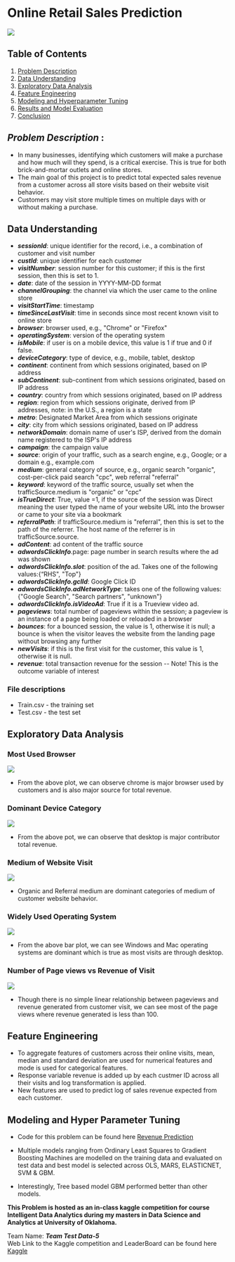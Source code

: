 # Online Retail Sales Prediction
<img src='./images/online_store.webp'>

## Table of Contents
1. [Problem Description](#problem-description)
2. [Data Understanding](#data-understanding)
3. [Exploratory Data Analysis](#exploratory-data-analysis)
4. [Feature Engineering](#feature-engineering)
5. [Modeling and Hyperparameter Tuning](#mod)
6. [Results and Model Evaluation](#)
7. [Conclusion](#)
## *Problem Description* :
* In many businesses, identifying which customers will make a purchase and how much will they spend, is a critical exercise. This is true for both brick-and-mortar outlets and online stores. 
* The main goal of this project is to predict total expected sales revenue from a customer across all store visits based on their website visit behavior.
* Customers may visit store multiple times on multiple days with or without making a purchase.

## Data Understanding
* ***sessionId***: unique identifier for the record, i.e., a combination of customer and visit number
* ***custId***: unique identifier for each customer
* ***visitNumber***: session number for this customer; if this is the first session, then this is set to 1.
* ***date***: date of the session in YYYY-MM-DD format
* ***channelGrouping***: the channel via which the user came to the online store
* ***visitStartTime***: timestamp
* ***timeSinceLastVisit***: time in seconds since most recent known visit to online store
* ***browser***: browser used, e.g., "Chrome" or "Firefox"
* ***operatingSystem***: version of the operating system
* ***isMobile***: if user is on a mobile device, this value is 1 if true and 0 if false.
* ***deviceCategory***: type of device, e.g., mobile, tablet, desktop
* ***continent***: continent from which sessions originated, based on IP address
* ***subContinent***: sub-continent from which sessions originated, based on IP address
* ***country***: country from which sessions originated, based on IP address
* ***region***: region from which sessions originate, derived from IP addresses, note: in the U.S., a region is a state
* ***metro***: Designated Market Area from which sessions originate
* ***city***: city from which sessions originated, based on IP address
* ***networkDomain***: domain name of user's ISP, derived from the domain name registered to the ISP's IP address
* ***campaign***: the campaign value
* ***source***: origin of your traffic, such as a search engine, e.g., Google; or a domain e.g., example.com
* ***medium***: general category of source, e.g., organic search "organic", cost-per-click paid search "cpc", web referral "referral"
* ***keyword***: keyword of the traffic source, usually set when the trafficSource.medium is "organic" or "cpc"
* ***isTrueDirect***: True, value =1, if the source of the session was Direct meaning the user typed the name of your website URL into the browser or came to your site via a bookmark
* ***referralPath***: if trafficSource.medium is "referral", then this is set to the path of the referrer. The host name of the referrer is in trafficSource.source.
* ***adContent***: ad content of the traffic source
* ***adwordsClickInfo***.page: page number in search results where the ad was shown
* ***adwordsClickInfo.slot***: position of the ad. Takes one of the following values:{“RHS", "Top"}
* ***adwordsClickInfo.gclId***: Google Click ID
* ***adwordsClickInfo.adNetworkType***: takes one of the following values: {"Google Search", "Search partners", "unknown"}
* ***adwordsClickInfo.isVideoAd***: True if it is a Trueview video ad.
* ***pageviews***: total number of pageviews within the session; a pageview is an instance of a page being loaded or reloaded in a browser
* ***bounces***: for a bounced session, the value is 1, otherwise it is null; a bounce is when the visitor leaves the website from the landing page without browsing any further
* ***newVisits***: if this is the first visit for the customer, this value is 1, otherwise it is null.
* ***revenue***: total transaction revenue for the session -- Note! This is the outcome variable of interest

### File descriptions
* Train.csv - the training set
* Test.csv - the test set

## Exploratory Data Analysis

### Most Used Browser 

<img src='./images/browser_bar_plot.png'>

* From the above plot, we can observe chrome is major browser used by customers and is also major source for total revenue.

 ### Dominant Device Category 

<img src='./images/deviceCategory_bar_plot.png'>

* From the above pot, we can observe that desktop is major contributor total revenue.

### Medium of Website Visit
<img src='./images/medium_bar_plot.png'>

* Organic and Referral medium are dominant categories of medium of customer website behavior.

### Widely Used Operating System 
<img src='./images/Os_bar_plot.png'>

* From the above bar plot, we can see Windows and Mac operating systems are dominant which is true as most visits are through desktop.
### Number of Page views vs Revenue of Visit
<img src='./images/page_views_scatter_plot.png'>

* Though there is no simple linear relationship between pageviews and revenue generated from customer visit, we can see most of the page views where revenue generated is less than 100.

## Feature Engineering
* To aggregate features of customers across their online visits, mean, median and standard deviation are used for numerical features and mode is used for categorical features.
* Response variable revenue is added up by each custmer ID across all their visits and log transformation is applied.
* New features are used to predict log of sales revenue expected from each customer.

## Modeling and Hyper Parameter Tuning

* Code for this problem can be found here [Revenue Prediction](./Revenue-Prediction.R)

* Multiple models ranging from Ordinary Least Squares to Gradient Boosting Machines are modelled on the training data and evaluated on test data and best model is selected 
across OLS, MARS, ELASTICNET, SVM & GBM.

* Interestingly, Tree based model GBM performed better than other models.

**This Problem is hosted as an in-class kaggle competition for course Intelligent Data Analytics 
during my masters in Data Science and Analytics at University of Oklahoma.**

Team Name: ***_Team Test Data-5_***\
Web Link to the Kaggle competition and LeaderBoard can be found here [Kaggle](https://www.kaggle.com/c/2021-5103-hw6/leaderboard)
